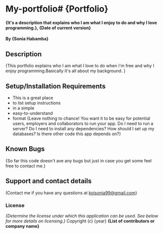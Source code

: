 # My-portfolio# {Portfolio}
#### {It's a description that explains who I am what I enjoy to do and why I love programming.}, {Date of current version}
#### By **{Sonia Habamba}**
## Description
{This portfolio explains who I am what I love to do when i'm free and why I enjoy programming.Basically it's all about my background. }
## Setup/Installation Requirements
* This is a great place
* to list setup instructions
* in a simple
* easy-to-understand
* format
{Leave nothing to chance! You want it to be easy for potential users, employers and collaborators to run your app. Do I need to run a server? Do I need to install any dependencies? How should I set up my databases? Is there other code this app depends on?}
## Known Bugs
{So far this code doesn't ave any bugs but just in case you get some feel free to contact me.}
## Support and contact details
(Contact me if you have any questions at koisonia99@gmail.com}
### License
*{Determine the license under which this application can be used.  See below for more details on licensing.}*
Copyright (c) {year} **{List of contributors or company name}**
  
